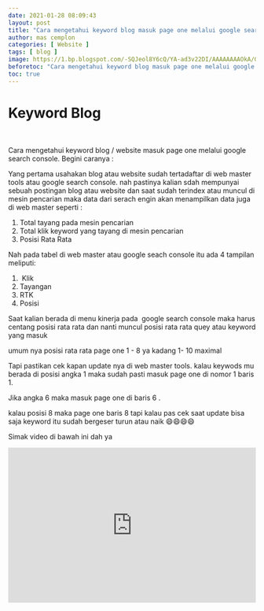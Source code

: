 ```yaml
---
date: 2021-01-28 08:09:43
layout: post
title: "Cara mengetahui keyword blog masuk page one melalui google search console"
author: mas cemplon
categories: [ Website ]
tags: [ blog ]
image: https://1.bp.blogspot.com/-SQJeol8Y6cQ/YA-ad3v22DI/AAAAAAAAOkA/GdCqbcgiLJwQUHPjmg0AJeswaC0igcBKQCLcBGAsYHQ/gsc.webp
beforetoc: "Cara mengetahui keyword blog masuk page one melalui google search console"
toc: true
---
```


<h1>Keyword Blog</h1>
<br />
<p>Cara mengetahui keyword blog / website masuk page one melalui google search console. Begini caranya :</p><p>Yang pertama usahakan blog atau website sudah tertadaftar di web master tools atau google search console. nah pastinya kalian sdah mempunyai sebuah postingan blog atau website dan saat sudah terindex atau muncul di mesin pencarian maka data dari serach engin akan menampilkan data juga di web master seperti :</p><p></p><ol style="text-align: left;"><li>Total tayang pada mesin pencarian</li><li>Total klik keyword yang tayang di mesin pencarian</li><li>Posisi Rata Rata</li></ol><p></p><p>Nah pada tabel di web master atau google seach console itu ada 4 tampilan meliputi:</p><p></p><ol style="text-align: left;"><li>&nbsp;Klik</li><li>Tayangan</li><li>RTK</li><li>Posisi</li></ol><p></p><p>Saat kalian berada di menu kinerja pada&nbsp; google search console maka harus centang posisi rata rata dan nanti muncul posisi rata rata quey atau keyword yang masuk&nbsp;</p><p>umum nya posisi rata rata page one 1 - 8 ya kadang 1- 10 maximal</p><p>Tapi pastikan cek kapan update nya di web master tools. kalau keywods mu berada di posisi angka 1 maka sudah pasti masuk page one di nomor 1 baris 1.&nbsp;</p><p>Jika angka 6 maka masuk page one di baris 6 .&nbsp;</p><p>kalau posisi 8 maka page one baris 8 tapi kalau pas cek saat update bisa saja keyword itu sudah bergeser turun atau naik 😄😄😄😄</p>

<p>Simak video di bawah ini dah ya</p>


<p><iframe width="100%" height="315" src="https://www.youtube.com/embed/5Fhe4pAnXCM" frameborder="0" allow="accelerometer; autoplay; clipboard-write; encrypted-media; gyroscope; picture-in-picture" allowfullscreen></iframe></p>
